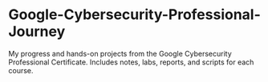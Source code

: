 # Google-Cybersecurity-Professional-Journey
My progress and hands-on projects from the Google Cybersecurity Professional Certificate. Includes notes, labs, reports, and scripts for each course.
